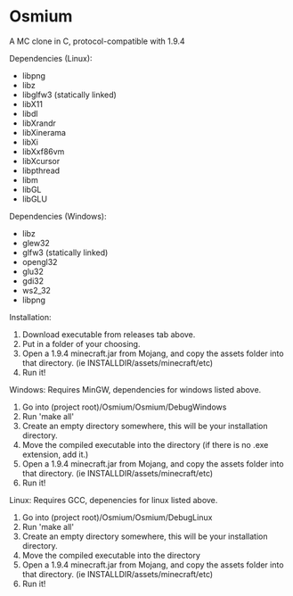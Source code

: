 # Osmium
A MC clone in C, protocol-compatible with 1.9.4

Dependencies (Linux): 
- libpng
- libz
- libglfw3 (statically linked)
- libX11
- libdl
- libXrandr
- libXinerama
- libXi
- libXxf86vm
- libXcursor
- libpthread
- libm
- libGL
- libGLU

Dependencies (Windows): 
- libz
- glew32
- glfw3 (statically linked)
- opengl32
- glu32
- gdi32
- ws2_32
- libpng

Installation: 

1. Download executable from releases tab above.
2. Put in a folder of your choosing.
3. Open a 1.9.4 minecraft.jar from Mojang, and copy the assets folder into that directory. (ie INSTALLDIR/assets/minecraft/etc)
4. Run it!

Windows: Requires MinGW, dependencies for windows listed above.

1. Go into (project root)/Osmium/Osmium/DebugWindows
2. Run 'make all'
3. Create an empty directory somewhere, this will be your installation directory.
4. Move the compiled executable into the directory (if there is no .exe extension, add it.)
5. Open a 1.9.4 minecraft.jar from Mojang, and copy the assets folder into that directory. (ie INSTALLDIR/assets/minecraft/etc)
6. Run it!

Linux: Requires GCC, depenencies for linux listed above.

1. Go into (project root)/Osmium/Osmium/DebugLinux
2. Run 'make all'
3. Create an empty directory somewhere, this will be your installation directory.
4. Move the compiled executable into the directory
5. Open a 1.9.4 minecraft.jar from Mojang, and copy the assets folder into that directory. (ie INSTALLDIR/assets/minecraft/etc)
6. Run it!

